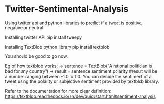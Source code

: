 # Twitter-Sentimental-Analysis
Using twitter api and python libraries to predict if a tweet is positive, negative or neutral.

Installing twitter API
pip install tweepy

Installing TextBlob python library
pip install textblob

You should be good to go now. 

Eg of how textblob works:
-> sentence = TextBlob("A rational politician is bad for any country")
-> result = sentence.sentiment.polarity
#result will be a number ranging between -1.0 to 1.0.
You can decide the sentiment of a tweet using the polarity or subjective sentiment provided by textblob library.

Refer to the documentation for more clear definition:
https://textblob.readthedocs.io/en/dev/quickstart.html#sentiment-analysis
